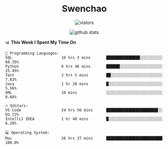 <h1 align="center">Swenchao</h3>

<p align="center">
  <img src="https://visitor-badge.glitch.me/badge?page_id=Swenchao" alt="vistors" />
</p>

<p align="center">
  <img src="https://github-readme-stats.vercel.app/api?username=Swenchao&count_private=true&show_icons=true&theme=vue-dark&hide_title=true" alt="github stats" />
</p>

<!--START_SECTION:waka-->
📊 **This Week I Spent My Time On** 

```text
💬 Programming Languages: 
SQL                      16 hrs 3 mins       ███████████████░░░░░░░░░░   60.35% 
Python                   6 hrs 46 mins       ██████░░░░░░░░░░░░░░░░░░░   25.45% 
Text                     2 hrs 5 mins        ██░░░░░░░░░░░░░░░░░░░░░░░   7.83% 
Java                     1 hr 28 mins        █░░░░░░░░░░░░░░░░░░░░░░░░   5.56% 
XML                      10 mins             ░░░░░░░░░░░░░░░░░░░░░░░░░   0.68%

🔥 Editors: 
VS Code                  24 hrs 56 mins      ███████████████████████░░   93.72% 
IntelliJ IDEA            1 hr 40 mins        █░░░░░░░░░░░░░░░░░░░░░░░░   6.28%

💻 Operating System: 
Mac                      26 hrs 37 mins      █████████████████████████   100.0%

```


<!--END_SECTION:waka-->
